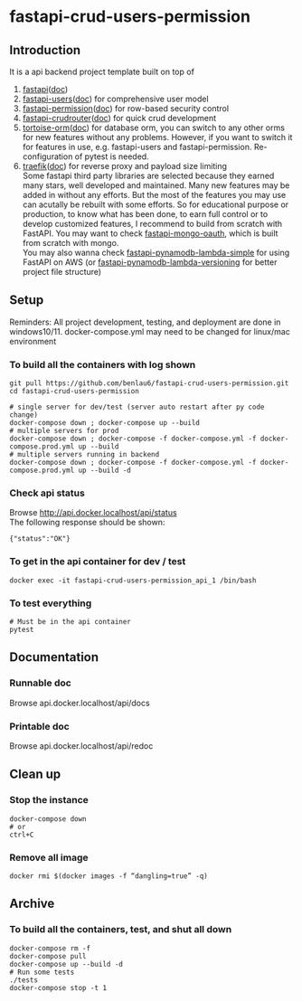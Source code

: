 # fastapi-crud-users-permission

## Introduction

It is a api backend project template built on top of
1. [fastapi](https://github.com/tiangolo/fastapi)([doc](https://fastapi.tiangolo.com/))
2. [fastapi-users](https://github.com/frankie567/fastapi-users)([doc](https://frankie567.github.io/fastapi-users/)) for comprehensive user model
3. [fastapi-permission](https://github.com/holgi/fastapi-permissions)([doc](https://github.com/holgi/fastapi-permissions/blob/master/README.md)) for row-based security control
4. [fastapi-crudrouter](https://github.com/awtkns/fastapi-crudrouter)([doc](https://fastapi-crudrouter.awtkns.com/)) for quick crud development
5. [tortoise-orm](https://github.com/tortoise/tortoise-orm)([doc](https://tortoise-orm.readthedocs.io/en/latest/)) for database orm, you can switch to any other orms for new features without any problems. However, if you want to switch it for features in use, e.g. fastapi-users and fastapi-permission. Re-configuration of pytest is needed.
6. [traefik](https://github.com/traefik/traefik)([doc](https://doc.traefik.io/traefik/)) for reverse proxy and payload size limiting
\
Some fastapi third party libraries are selected because they earned many stars, well developed and maintained. Many new features may be added in without any efforts. But the most of the features you may use can acutally be rebuilt with some efforts. So for educational purpose or production, to know what has been done, to earn full control or to develop customized features, I recommend to build from scratch with FastAPI. You may want to check [fastapi-mongo-oauth](https://github.com/benlau6/fastapi-mongo-oauth), which is built from scratch with mongo.
\
You may also wanna check [fastapi-pynamodb-lambda-simple](https://github.com/benlau6/fastapi-pynamodb-lambda-simple.git) for using FastAPI on AWS (or [fastapi-pynamodb-lambda-versioning](https://github.com/benlau6/fastapi-pynamodb-lambda-versioning) for better project file structure)

## Setup
Reminders: All project development, testing, and deployment are done in windows10/11. docker-compose.yml may need to be changed for linux/mac environment

### To build all the containers with log shown
```
git pull https://github.com/benlau6/fastapi-crud-users-permission.git
cd fastapi-crud-users-permission

# single server for dev/test (server auto restart after py code change)
docker-compose down ; docker-compose up --build
# multiple servers for prod
docker-compose down ; docker-compose -f docker-compose.yml -f docker-compose.prod.yml up --build
# multiple servers running in backend
docker-compose down ; docker-compose -f docker-compose.yml -f docker-compose.prod.yml up --build -d
```

### Check api status
Browse http://api.docker.localhost/api/status \
The following response should be shown:
```
{"status":"OK"}
```

### To get in the api container for dev / test
```
docker exec -it fastapi-crud-users-permission_api_1 /bin/bash
```

### To test everything
```
# Must be in the api container
pytest
```

## Documentation
### Runnable doc
Browse api.docker.localhost/api/docs

### Printable doc
Browse api.docker.localhost/api/redoc

## Clean up

### Stop the instance
```
docker-compose down
# or
ctrl+C
```
### Remove all <none> image
```
docker rmi $(docker images -f “dangling=true” -q)
```

## Archive

### To build all the containers, test, and shut all down
```
docker-compose rm -f
docker-compose pull
docker-compose up --build -d
# Run some tests
./tests
docker-compose stop -t 1
```